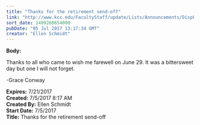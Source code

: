```yaml
---
title: "Thanks for the retirement send-off"
link: "http://www.kcc.edu/FacultyStaff/update/Lists/Announcements/DispForm.aspx?ID=2468"
sort_date: 1499260654000
pubDate: "05 Jul 2017 13:17:34 GMT"
creator: "Ellen Schmidt"
---
```


<div><b>Body:</b> <div class="ExternalClassC510596D592A4C7186426A684EB2F80F"><p>​Thanks to all who came to wish me farewell on June 29. It was a bittersweet day but one I will not forget.</p>
<p>-Grace Conway</p></div></div>
<div><b>Expires:</b> 7/21/2017</div>
<div><b>Created:</b> 7/5/2017 8:17 AM</div>
<div><b>Created By:</b> Ellen Schmidt</div>
<div><b>Start Date:</b> 7/5/2017</div>
<div><b>Title:</b> Thanks for the retirement send-off</div>
